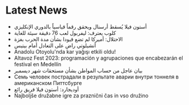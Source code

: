 # Latest News
-  أستون فيلا يُسقط أرسنال ويحقق رقماً قياسياً بالدوري الإنكليزي
-  كلوب يعترف: ليفربول لعب 76 دقيقة سيئة للغاية
-  الاحتلال: أميركا لم تضع قيودا بشأن مدة الحرب بغزة
-  أنشيلوتي راض على التعادل أمام بيتيس
-  Anadolu Otoyolu'nda kar yağışı etkili oldu!
-  Altavoz Fest 2023: programación y agrupaciones que encabezarán el festival en Medellín
-  بيان عاجل من حساب المواطن بشأن مستحقات شهر ديسمبر
-  Семь человек пострадали в результате аварии внутри тоннеля в американском Питтсбурге
-  أوديجارد: أستون فيلا فريق رائع
-  Najboljše družabne igre za praznični čas in vso družino
